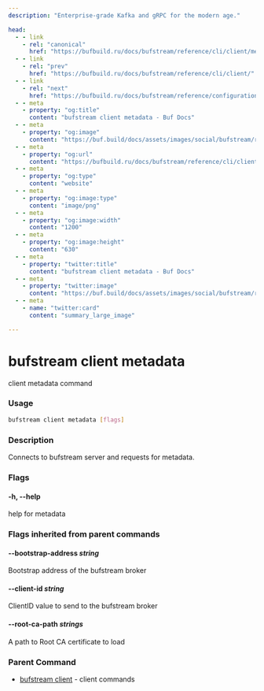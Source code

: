```yaml
---
description: "Enterprise-grade Kafka and gRPC for the modern age."

head:
  - - link
    - rel: "canonical"
      href: "https://bufbuild.ru/docs/bufstream/reference/cli/client/metadata/"
  - - link
    - rel: "prev"
      href: "https://bufbuild.ru/docs/bufstream/reference/cli/client/"
  - - link
    - rel: "next"
      href: "https://bufbuild.ru/docs/bufstream/reference/configuration/bufstream-yaml/"
  - - meta
    - property: "og:title"
      content: "bufstream client metadata - Buf Docs"
  - - meta
    - property: "og:image"
      content: "https://buf.build/docs/assets/images/social/bufstream/reference/cli/client/metadata.png"
  - - meta
    - property: "og:url"
      content: "https://bufbuild.ru/docs/bufstream/reference/cli/client/metadata/"
  - - meta
    - property: "og:type"
      content: "website"
  - - meta
    - property: "og:image:type"
      content: "image/png"
  - - meta
    - property: "og:image:width"
      content: "1200"
  - - meta
    - property: "og:image:height"
      content: "630"
  - - meta
    - property: "twitter:title"
      content: "bufstream client metadata - Buf Docs"
  - - meta
    - property: "twitter:image"
      content: "https://buf.build/docs/assets/images/social/bufstream/reference/cli/client/metadata.png"
  - - meta
    - name: "twitter:card"
      content: "summary_large_image"

---
```


# bufstream client metadata

client metadata command

### Usage

```sh
bufstream client metadata [flags]
```

### Description

Connects to bufstream server and requests for metadata.

### Flags

#### \-h, --help

help for metadata

### Flags inherited from parent commands

#### \--bootstrap-address _string_

Bootstrap address of the bufstream broker

#### \--client-id _string_

ClientID value to send to the bufstream broker

#### \--root-ca-path _strings_

A path to Root CA certificate to load

### Parent Command

- [bufstream client](../) - client commands

